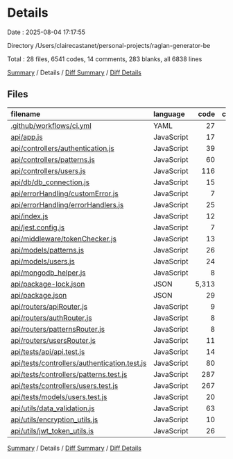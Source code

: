 # Details

Date : 2025-08-04 17:17:55

Directory /Users/clairecastanet/personal-projects/raglan-generator-be

Total : 28 files,  6541 codes, 14 comments, 283 blanks, all 6838 lines

[Summary](results.md) / Details / [Diff Summary](diff.md) / [Diff Details](diff-details.md)

## Files
| filename | language | code | comment | blank | total |
| :--- | :--- | ---: | ---: | ---: | ---: |
| [.github/workflows/ci.yml](/.github/workflows/ci.yml) | YAML | 27 | 0 | 8 | 35 |
| [api/app.js](/api/app.js) | JavaScript | 17 | 0 | 7 | 24 |
| [api/controllers/authentication.js](/api/controllers/authentication.js) | JavaScript | 39 | 0 | 10 | 49 |
| [api/controllers/patterns.js](/api/controllers/patterns.js) | JavaScript | 60 | 3 | 13 | 76 |
| [api/controllers/users.js](/api/controllers/users.js) | JavaScript | 116 | 3 | 34 | 153 |
| [api/db/db\_connection.js](/api/db/db_connection.js) | JavaScript | 15 | 0 | 6 | 21 |
| [api/errorHandling/customError.js](/api/errorHandling/customError.js) | JavaScript | 7 | 0 | 2 | 9 |
| [api/errorHandling/errorHandlers.js](/api/errorHandling/errorHandlers.js) | JavaScript | 25 | 3 | 4 | 32 |
| [api/index.js](/api/index.js) | JavaScript | 12 | 0 | 4 | 16 |
| [api/jest.config.js](/api/jest.config.js) | JavaScript | 7 | 1 | 3 | 11 |
| [api/middleware/tokenChecker.js](/api/middleware/tokenChecker.js) | JavaScript | 13 | 1 | 4 | 18 |
| [api/models/patterns.js](/api/models/patterns.js) | JavaScript | 26 | 1 | 3 | 30 |
| [api/models/users.js](/api/models/users.js) | JavaScript | 24 | 0 | 3 | 27 |
| [api/mongodb\_helper.js](/api/mongodb_helper.js) | JavaScript | 8 | 0 | 3 | 11 |
| [api/package-lock.json](/api/package-lock.json) | JSON | 5,313 | 0 | 1 | 5,314 |
| [api/package.json](/api/package.json) | JSON | 29 | 0 | 1 | 30 |
| [api/routers/apiRouter.js](/api/routers/apiRouter.js) | JavaScript | 9 | 0 | 5 | 14 |
| [api/routers/authRouter.js](/api/routers/authRouter.js) | JavaScript | 8 | 0 | 3 | 11 |
| [api/routers/patternsRouter.js](/api/routers/patternsRouter.js) | JavaScript | 8 | 0 | 4 | 12 |
| [api/routers/usersRouter.js](/api/routers/usersRouter.js) | JavaScript | 11 | 0 | 4 | 15 |
| [api/tests/api/api.test.js](/api/tests/api/api.test.js) | JavaScript | 14 | 0 | 7 | 21 |
| [api/tests/controllers/authentication.test.js](/api/tests/controllers/authentication.test.js) | JavaScript | 80 | 0 | 14 | 94 |
| [api/tests/controllers/patterns.test.js](/api/tests/controllers/patterns.test.js) | JavaScript | 287 | 0 | 52 | 339 |
| [api/tests/controllers/users.test.js](/api/tests/controllers/users.test.js) | JavaScript | 267 | 0 | 56 | 323 |
| [api/tests/models/users.test.js](/api/tests/models/users.test.js) | JavaScript | 20 | 0 | 6 | 26 |
| [api/utils/data\_validation.js](/api/utils/data_validation.js) | JavaScript | 63 | 1 | 14 | 78 |
| [api/utils/encryption\_utils.js](/api/utils/encryption_utils.js) | JavaScript | 10 | 0 | 3 | 13 |
| [api/utils/jwt\_token\_utils.js](/api/utils/jwt_token_utils.js) | JavaScript | 26 | 1 | 9 | 36 |

[Summary](results.md) / Details / [Diff Summary](diff.md) / [Diff Details](diff-details.md)
